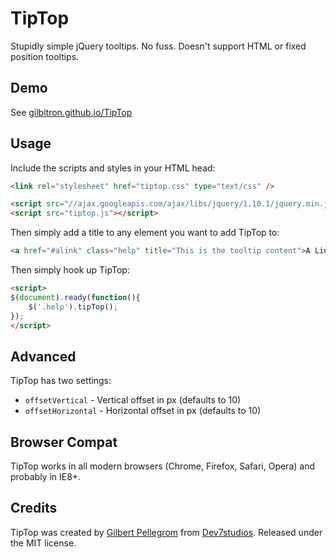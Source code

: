 TipTop
======

Stupidly simple jQuery tooltips. No fuss. Doesn't support HTML or fixed position tooltips.

Demo
----

See [gilbitron.github.io/TipTop](http://gilbitron.github.io/TipTop)

Usage
-----

Include the scripts and styles in your HTML head:

```html
<link rel="stylesheet" href="tiptop.css" type="text/css" />

<script src="//ajax.googleapis.com/ajax/libs/jquery/1.10.1/jquery.min.js"></script>
<script src="tiptop.js"></script>
```

Then simply add a title to any element you want to add TipTop to:

```html
<a href="#alink" class="help" title="This is the tooltip content">A Link</a>
```

Then simply hook up TipTop:

```html
<script>
$(document).ready(function(){
	$('.help').tipTop();
});
</script>
```

Advanced
--------

TipTop has two settings:

* `offsetVertical` - Vertical offset in px (defaults to 10)
* `offsetHorizontal` - Horizontal offset in px (defaults to 10)

Browser Compat
--------------

TipTop works in all modern browsers (Chrome, Firefox, Safari, Opera) and probably in IE8+.

Credits
-------

TipTop was created by [Gilbert Pellegrom](http://gilbert.pellegrom.me) from [Dev7studios](http://dev7studios.com). Released under the MIT license.
